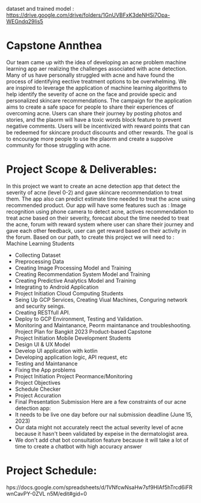 dataset and trained model : https://drive.google.com/drive/folders/1GnUVBFxK3deNHSi7Opa-WEGndq29Iis5
# Capstone Annthea
Our team came up with the idea of developing an acne problem machine
learning app aer realizing the challenges associated with acne detection. Many of us have
personally struggled with acne and have found the process of identifying eective
treatment options to be overwhelming.
We are inspired to leverage the application of machine learning algorithms
to help identify the severity of acne on the face and provide specic and personalized
skincare recommendations.
The campaign for the application aims to create a safe space for people to
share their experiences of overcoming acne. Users can share their journey by posting
photos and stories, and the plaorm will have a toxic words block feature to prevent
negative comments. Users will be incentivized with reward points that can be redeemed for
skincare product discounts and other rewards. The goal is to encourage more people to
use the plaorm and create a suppoive community for those struggling with acne.

# Project Scope & Deliverables:
In this project we want to create an acne detection app that detect the severity
of acne (level 0-2) and gave skincare recommendation to treat them. The app also can
predict estimate time needed to treat the acne using recommended product. Our app will
have some features such as : Image recognition using phone camera to detect acne,
actives recommendation to treat acne based on their severity, forecast about the time
needed to treat the acne, forum with reward system where user can share their journey
and gave each other feedback, user can get reward based on their activity in the forum.
Based on our path, to create this project we will need to :
Machine Learning Students
- Collecting Dataset
- Preprocessing Data
- Creating Image Processing Model and Training
- Creating Recommendation System Model and Training
- Creating Predictive Analytics Model and Training
- Integrating to Android Application
- Project Initiation
Cloud Computing Students
- Seing Up GCP Services, Creating Viual Machines, Conguring network and
security seings.
- Creating RESTfull API.
- Deploy to GCP Environment, Testing and Validation.
- Monitoring and Maintanance, Peorm maintanance and troubleshooting.
Project Plan for Bangkit 2023 Product-based Capstone
- Project Initiation
Mobile Development Students
- Design UI & UX Model
- Develop UI application with kotlin
- Developing application logic, API request, etc
- Testing and Maintanance
- Fixing the App problems
- Project Initiation
Project Peormance/Monitoring
- Project Objectives
- Schedule Checker
- Project Accuration
- Final Presentation Submission
Here are a few constraints of our acne detection app:
- It needs to be live one day before our nal submission deadline (June 15, 2023)
- Our data might not accurately reect the actual severity level of acne because it
hasn't been validated by expeise in the dermatologist area.
- We don't add chat bot consultation feature because it will take a lot of time to
create a chatbot with high accuracy answer

# Project Schedule:
hps://docs.google.com/spreadsheets/d/1VNfcwNsaHw7sf9HIAf5hTrcd6iFRwnCavPY-0ZVL
n5M/edit#gid=0
